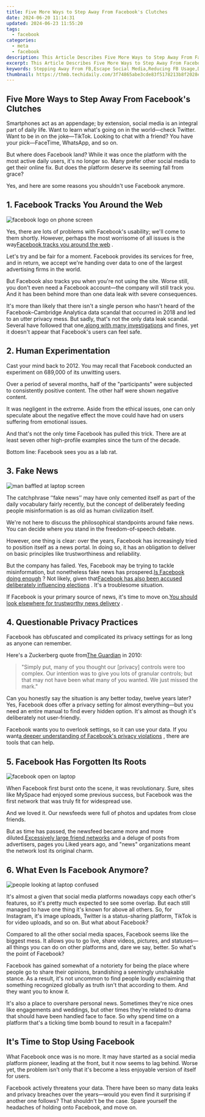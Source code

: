 ```yaml
---
title: Five More Ways to Step Away From Facebook's Clutches
date: 2024-06-20 11:14:31
updated: 2024-06-23 11:55:20
tags:
  - facebook
categories:
  - meta
  - facebook
description: This Article Describes Five More Ways to Step Away From Facebook's Clutches
excerpt: This Article Describes Five More Ways to Step Away From Facebook's Clutches
keywords: Stepping Away From FB,Escape Social Media,Reducing FB Usage,Disconnect Daily,Break FB Habits,Limit Screen Time,Unplug Tech Life
thumbnail: https://thmb.techidaily.com/3f74865abe3cde83f5178213b8f2028e6688a23ca37959ec467d0c79369ad79b.jpg
---
```


## Five More Ways to Step Away From Facebook's Clutches

 Smartphones act as an appendage; by extension, social media is an integral part of daily life. Want to learn what's going on in the world—check Twitter. Want to be in on the joke—TikTok. Looking to chat with a friend? You have your pick—FaceTime, WhatsApp, and so on.

 But where does Facebook land? While it was once the platform with the most active daily users, it's no longer so. Many prefer other social media to get their online fix. But does the platform deserve its seeming fall from grace?

 Yes, and here are some reasons you shouldn't use Facebook anymore.

## 1\. Facebook Tracks You Around the Web

![facebook logo on phone screen](https://static1.makeuseofimages.com/wordpress/wp-content/uploads/2022/11/facebook-logo-on-phone-screen.jpg)

 Yes, there are lots of problems with Facebook's usability; we'll come to them shortly. However, perhaps the most worrisome of all issues is the way[Facebook tracks you around the web](https://www.makeuseof.com/tag/facebook-tracking-stop/) .

 Let's try and be fair for a moment. Facebook provides its services for free, and in return, we accept we're handing over data to one of the largest advertising firms in the world.

 But Facebook also tracks you when you're not using the site. Worse still, you don't even need a Facebook account—the company will still track you. And it has been behind more than one data leak with severe consequences.

 It's more than likely that there isn't a single person who hasn't heard of the Facebook–Cambridge Analytica data scandal that occurred in 2018 and led to an utter privacy mess. But sadly, that's not the only data leak scandal. Several have followed that one,[along with many investigations](https://www.makeuseof.com/ireland-launches-investigation-facebook-massive-data-leak/) and fines, yet it doesn't appear that Facebook's users can feel safe.

## 2\. Human Experimentation

 Cast your mind back to 2012\. You may recall that Facebook conducted an experiment on 689,000 of its unwitting users.

 Over a period of several months, half of the "participants" were subjected to consistently positive content. The other half were shown negative content.

 It was negligent in the extreme. Aside from the ethical issues, one can only speculate about the negative effect the move could have had on users suffering from emotional issues.

 And that's not the only time Facebook has pulled this trick. There are at least seven other high-profile examples since the turn of the decade.

Bottom line: Facebook sees you as a lab rat.

## 3\. Fake News

![man baffled at laptop screen](https://static1.makeuseofimages.com/wordpress/wp-content/uploads/2022/11/man-baffled-at-laptop-screen.jpg)

 The catchphrase ‘‘fake news’’ may have only cemented itself as part of the daily vocabulary fairly recently, but the concept of deliberately feeding people misinformation is as old as human civilization itself.

 We're not here to discuss the philosophical standpoints around fake news. You can decide where you stand in the freedom-of-speech debate.

 However, one thing is clear: over the years, Facebook has increasingly tried to position itself as a news portal. In doing so, it has an obligation to deliver on basic principles like trustworthiness and reliability.

 But the company has failed. Yes, Facebook may be trying to tackle misinformation, but nonetheless fake news has prospered.[Is Facebook doing enough](https://www.makeuseof.com/is-facebook-doing-enough-misinformation/) ? Not likely, given that[Facebook has also been accused deliberately influencing elections](https://www.makeuseof.com/study-facebook-election-misinformation/) . It's a troublesome situation.

 If Facebook is your primary source of news, it's time to move on.[You should look elsewhere for trustworthy news delivery](https://www.makeuseof.com/tag/trust-news-sites/) .

## 4\. Questionable Privacy Practices

 Facebook has obfuscated and complicated its privacy settings for as long as anyone can remember.

 Here's a Zuckerberg quote from[The Guardian](https://www.theguardian.com/technology/2010/may/24/facebook-revise-privacy-zuckerberg) in 2010:

> "Simply put, many of you thought our \[privacy\] controls were too complex. Our intention was to give you lots of granular controls; but that may not have been what many of you wanted. We just missed the mark."

 Can you honestly say the situation is any better today, twelve years later? Yes, Facebook does offer a privacy setting for almost everything—but you need an entire manual to find every hidden option. It's almost as though it's deliberately not user-friendly.

 Facebook wants you to overlook settings, so it can use your data. If you want[a deeper understanding of Facebook's privacy violations](https://www.makeuseof.com/tag/understand-facebooks-privacy-violations/) , there are tools that can help.

## 5\. Facebook Has Forgotten Its Roots

![facebook open on laptop](https://static1.makeuseofimages.com/wordpress/wp-content/uploads/2022/11/facebook-open-on-laptop.jpg)

 When Facebook first burst onto the scene, it was revolutionary. Sure, sites like MySpace had enjoyed some previous success, but Facebook was the first network that was truly fit for widespread use.

 And we loved it. Our newsfeeds were full of photos and updates from close friends.

 But as time has passed, the newsfeed became more and more diluted.[Excessively large friend networks](https://www.makeuseof.com/tag/5-reasons-start-deleting-facebook-friends/) and a deluge of posts from advertisers, pages you Liked years ago, and "news" organizations meant the network lost its original charm.

## 6\. What Even Is Facebook Anymore?

![people looking at laptop confused](https://static1.makeuseofimages.com/wordpress/wp-content/uploads/2022/11/people-looking-at-laptop-confused.jpg)

 It's almost a given that social media platforms nowadays copy each other's features, so it's pretty much expected to see some overlap. But each still managed to have one thing it's known for above all others. So, for Instagram, it's image uploads, Twitter is a status-sharing platform, TikTok is for video uploads, and so on. But what about Facebook?

 Compared to all the other social media spaces, Facebook seems like the biggest mess. It allows you to go live, share videos, pictures, and statuses—all things you can do on other platforms and, dare we say, better. So what's the point of Facebook?

 Facebook has gained somewhat of a notoriety for being the place where people go to share their opinions, brandishing a seemingly unshakable stance. As a result, it's not uncommon to find people loudly exclaiming that something recognized globally as truth isn't that according to them. And they want you to know it.

 It's also a place to overshare personal news. Sometimes they're nice ones like engagements and weddings, but other times they're related to drama that should have been handled face to face. So why spend time on a platform that's a ticking time bomb bound to result in a facepalm?

## It's Time to Stop Using Facebook

 What Facebook once was is no more. It may have started as a social media platform pioneer, leading at the front, but it now seems to lag behind. Worse yet, the problem isn't only that it's become a less enjoyable version of itself for users.

 Facebook actively threatens your data. There have been so many data leaks and privacy breaches over the years—would you even find it surprising if another one follows? That shouldn't be the case. Spare yourself the headaches of holding onto Facebook, and move on.


<ins class="adsbygoogle"
     style="display:block"
     data-ad-format="autorelaxed"
     data-ad-client="ca-pub-7571918770474297"
     data-ad-slot="1223367746"></ins>



<ins class="adsbygoogle"
     style="display:block"
     data-ad-client="ca-pub-7571918770474297"
     data-ad-slot="8358498916"
     data-ad-format="auto"
     data-full-width-responsive="true"></ins>
